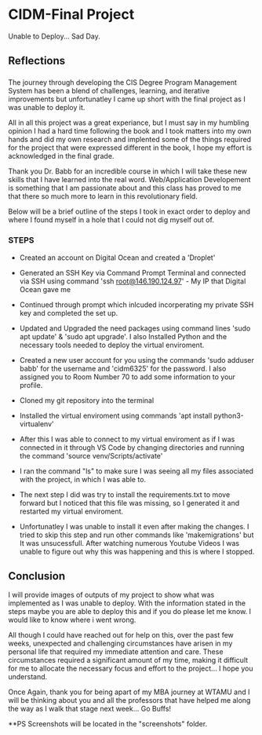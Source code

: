 # CIDM-Final Project
Unable to Deploy... Sad Day.

## Reflections

### 
The journey through developing the CIS Degree Program Management System has been a blend of challenges, learning, and iterative improvements but unfortunatley I came up short with the final project as I was unable to deploy it.

All in all this project was a great experiance, but I must say in my humbling opinion I had a hard time following the book and I took matters into my own hands and did my own research and implented some of the things required for the project that were expressed different in the book, I hope my effort is acknowledged in the final grade. 

Thank you Dr. Babb for an incredible course in which I will take these new skills that I have learned into the real word. Web/Application Developement is something that I am passionate about and this class has proved to me that there so much more to learn in this revolutionary field.

Below will be a brief outline of the steps I took in exact order to deploy and where I found myself in a hole that I could not dig myself out of.


### STEPS 
- Created an account on Digital Ocean and created a 'Droplet'

- Generated an SSH Key via Command Prompt Terminal and connected via SSH using command 'ssh root@146.190.124.97' - My IP that Digital Ocean gave me

- Continued through prompt which inlcuded incorperating my private SSH key and completed the set up.

- Updated and Upgraded the need packages using command lines 'sudo apt update' & 'sudo apt upgrade'. I also Installed Python and the necessary tools needed to deploy the virtual enviroment.

- Created a new user account for you using the commands 'sudo adduser babb' for the username and 'cidm6325' for the password. I also assigned you to Room Number 70 to add some information to your profile.

- Cloned my git repository into the terminal 

- Installed the virtual enviroment using commands 'apt install python3-virtualenv'
  
- After this I was able to connect to my virtual enviroment as if I was connected in it through VS Code by changing directories and running the command 'source venv/Scripts/activate'

- I ran the command "ls" to make sure I was seeing all my files associated with the project, in which I was able to.

- The next step I did was try to install the requirements.txt to move forward but I noticed that this file was missing, so I generated it and restarted my virtual enviroment.

- Unfortunatley I was unable to install it even after making the changes. I tried to skip this step and run other commands like 'makemigrations' but It was unsucessfull. After watching numerous Youtube Videos I was unable to figure out why this was happening and this is where I stopped.

## Conclusion
I will provide images of outputs of my project to show what was implemented as I was unable to deploy. With the information stated in the steps maybe you are able to deploy this and if you do please let me know. I would like to know where i went wrong.

All though I could have reached out for help on this, over the past few weeks, unexpected and challenging circumstances have arisen in my personal life that required my immediate attention and care. These circumstances required a significant amount of my time, making it difficult for me to allocate the necessary focus and effort to the project... I hope you understand.

Once Again, thank you for being apart of my MBA journey at WTAMU and I will be thinking about you and all the professors that have helped me along the way as I walk that stage next week... Go Buffs!

**PS Screenshots will be located in the "screenshots" folder.
